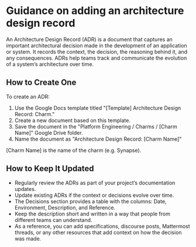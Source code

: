 # Guidance on adding an architecture design record

An Architecture Design Record (ADR) is a document that captures an important
architectural decision made in the development of an application or system.
It records the context, the decision, the reasoning behind it, and
any consequences. ADRs help teams track and communicate the evolution of a
system’s architecture over time.

## How to Create One

To create an ADR:

1. Use the Google Docs template titled "[Template] Architecture Design Record: Charm."
2. Create a new document based on this template.
3. Save the document in the "Platform Engineering / Charms / [Charm Name]"
 Google Drive folder.
4. Name the document as "Architecture Design Record: [Charm Name]"

[Charm Name] is the name of the charm (e.g. Synapse).

## How to Keep It Updated

- Regularly review the ADRs as part of your project’s documentation updates.
- Update existing ADRs if the context or decisions evolve over time.
- The Decisions section provides a table with the columns: Date, Environment,
Description, and Reference.
- Keep the description short and written in a way that people from different
teams can understand.
- As a reference, you can add specifications, discourse posts, Mattermost
threads, or any other resources that add context on how the decision was made.
